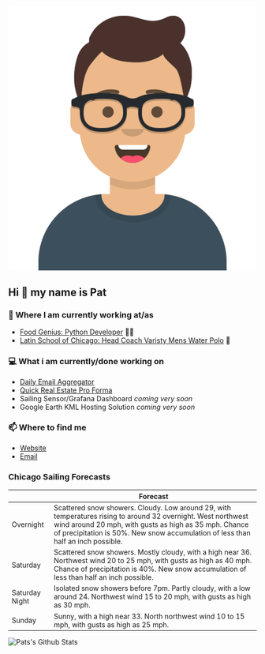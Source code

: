 [![Social banner for p-j-falconer](https://raw.githubusercontent.com/P-J-FALCONER/P-J-FALCONER/master/assets/avataaars.svg)](https://patfalconer.com/)
## Hi :wave: my name is Pat

### 💼 Where I am currently working at/as
- [Food Genius: Python Developer](https://getfoodgenius.com/) 🍔🐍
- [Latin School of Chicago: Head Coach Varisty Mens Water Polo](https://www.latinschool.org/) 🤽


### 💻 What i am currently/done working on
 - [Daily Email Aggregator](https://github.com/P-J-FALCONER/dott_daily_mail)
 - [Quick Real Estate Pro Forma](https://github.com/P-J-FALCONER/henry)
 - Sailing Sensor/Grafana Dashboard *coming very soon*
 - Google Earth KML Hosting Solution *coming very soon*

### 📫 Where to find me
 - [Website](https://patfalconer.com/)
 - [Email](mailto:patrick.j.falconer@gmail.com)


### Chicago Sailing Forecasts
|   | Forecast  |
|---|---|
| Overnight | Scattered snow showers. Cloudy. Low around 29, with temperatures rising to around 32 overnight. West northwest wind around 20 mph, with gusts as high as 35 mph. Chance of precipitation is 50%. New snow accumulation of less than half an inch possible. |
| Saturday | Scattered snow showers. Mostly cloudy, with a high near 36. Northwest wind 20 to 25 mph, with gusts as high as 40 mph. Chance of precipitation is 40%. New snow accumulation of less than half an inch possible. |
| Saturday Night | Isolated snow showers before 7pm. Partly cloudy, with a low around 24. Northwest wind 15 to 20 mph, with gusts as high as 30 mph. |
| Sunday | Sunny, with a high near 33. North northwest wind 10 to 15 mph, with gusts as high as 25 mph. |

![Pats's Github Stats](https://github-readme-stats.vercel.app/api?username=p-j-falconer&show_icons=true&theme=radical)
